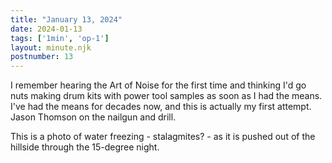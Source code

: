 ```yaml
---
title: "January 13, 2024"
date: 2024-01-13
tags: ['1min', 'op-1']
layout: minute.njk
postnumber: 13
---
```



I remember hearing the Art of Noise for the first time and thinking I'd go nuts making drum kits with power tool samples as soon as I had the means. I've had the means for decades now, and this is actually my first attempt. Jason Thomson on the nailgun and drill. 

This is a photo of water freezing - stalagmites? - as it is pushed out of the hillside through the 15-degree night. 




